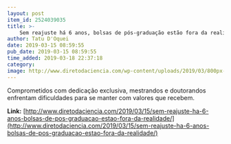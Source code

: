 ```yaml
---
layout: post
item_id: 2524039035
title: >-
    Sem reajuste há 6 anos, bolsas de pós-graduação estão fora da realidade
author: Tatu D'Oquei
date: 2019-03-15 08:59:55
pub_date: 2019-03-15 08:59:55
time_added: 2019-03-18 22:37:18
category: 
image: http://www.diretodaciencia.com/wp-content/uploads/2019/03/800px-Biologist_studying_cancer_02.jpg
---
```


Comprometidos com dedicação exclusiva, mestrandos e doutorandos enfrentam dificuldades para se manter com valores que recebem.

**Link:** [http://www.diretodaciencia.com/2019/03/15/sem-reajuste-ha-6-anos-bolsas-de-pos-graduacao-estao-fora-da-realidade/](http://www.diretodaciencia.com/2019/03/15/sem-reajuste-ha-6-anos-bolsas-de-pos-graduacao-estao-fora-da-realidade/)

